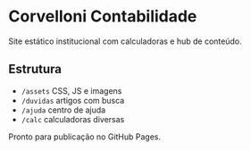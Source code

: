 # Corvelloni Contabilidade

Site estático institucional com calculadoras e hub de conteúdo.

## Estrutura
- `/assets` CSS, JS e imagens
- `/duvidas` artigos com busca
- `/ajuda` centro de ajuda
- `/calc` calculadoras diversas

Pronto para publicação no GitHub Pages.

